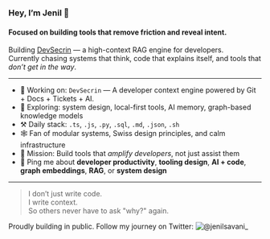 ### Hey, I’m Jenil 👋

#### Focused on building tools that remove friction and reveal intent.

Building [DevSecrin](https://github.com/your-repo) — a high-context RAG engine for developers.<br>
Currently chasing systems that think, code that explains itself, and tools that *don’t get in the way*.

---

- 🚀 Working on: `DevSecrin` — A developer context engine powered by Git + Docs + Tickets + AI.
- 🧠 Exploring: system design, local-first tools, AI memory, graph-based knowledge models
- ⚒️ Daily stack: `.ts`, `.js`, `.py`, `.sql`, `.md`, `.json`, `.sh`
- 🕸️ Fan of modular systems, Swiss design principles, and calm infrastructure
- 🧭 Mission: Build tools that *amplify developers*, not just assist them
- 💬 Ping me about **developer productivity**, **tooling design**, **AI + code**, **graph embeddings**, **RAG**, or **system design**

---

> I don’t just write code.  
> I write context.  
> So others never have to ask "why?" again.

Proudly building in public. Follow my journey on Twitter: ![@jenilsavani_](https://x.com/jenilsavani_)
